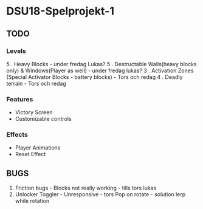 # DSU18-Spelprojekt-1
## TODO
### Levels
5 . Heavy Blocks - under fredag Lukas?
5 . Destructable Walls(heavy blocks only) & Windows(Player as well) - under fredag lukas?
3 . Activation Zones (Special Activator Blocks - battery blocks) - Tors och redag
4 . Deadly terrain - Tors och redag

### Features
* Victory Screen
* Customizable controls

### Effects
* Player Animations
* Reset Effect

## BUGS
1. Friction bugs - Blocks not really working - tills tors lukas
2. Unlocker Toggler - Unresponsive - tors
Pop on rotate - solution lerp while rotation

